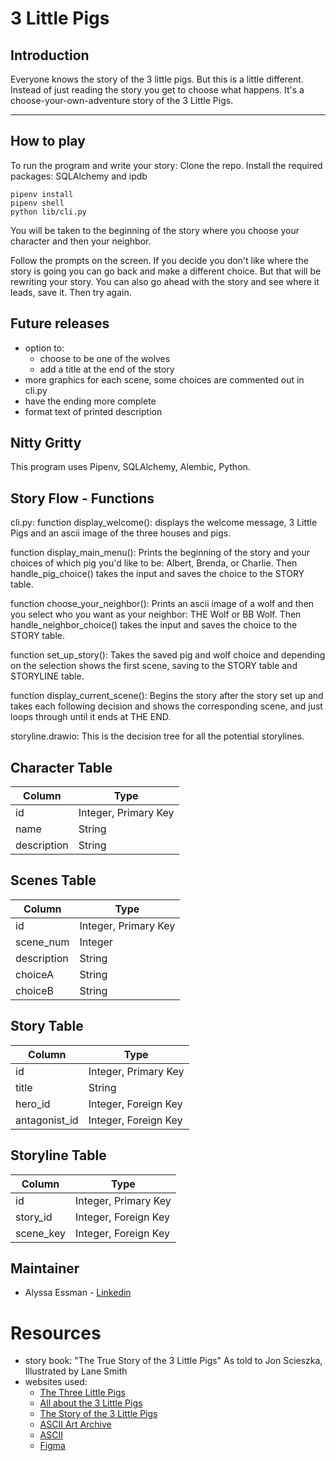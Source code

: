 # 3 Little Pigs

## Introduction
Everyone knows the story of the 3 little pigs. But this is a little different. Instead of just reading the story you get to choose what happens. It's a choose-your-own-adventure story of the 3 Little Pigs.

***

## How to play

To run the program and write your story: Clone the repo. Install the required packages: SQLAlchemy and ipdb

```
pipenv install
pipenv shell
python lib/cli.py 

```

You will be taken to the beginning of the story where you choose your character and then your neighbor.

Follow the prompts on the screen. If you decide you don't like where the story is going you can go back and make a different choice. But that will be rewriting your story. You can also go ahead with the story and see where it leads, save it. Then try again.

## Future releases

- option to:
    - choose to be one of the wolves
    - add a title at the end of the story
- more graphics for each scene, some choices are commented out in cli.py
- have the ending more complete
- format text of printed description


## Nitty Gritty
This program uses Pipenv, SQLAlchemy, Alembic, Python.

## Story Flow - Functions

cli.py:
function display_welcome(): displays the welcome message, 3 Little Pigs and an ascii image of the three houses and pigs.

function display_main_menu(): Prints the beginning of the story and your choices of which pig you'd like to be: Albert, Brenda, or Charlie. Then handle_pig_choice() takes the input and saves the choice to the STORY table.

function choose_your_neighbor(): Prints an ascii image of a wolf and then you select who you want as your neighbor: THE Wolf or BB Wolf. Then handle_neighbor_choice() takes the input and saves the choice to the STORY table.

function set_up_story(): Takes the saved pig and wolf choice and depending on the selection shows the first scene, saving to the STORY table and STORYLINE table.

function display_current_scene(): Begins the story after the story set up and takes each following decision and shows the corresponding scene, and just loops through until it ends at THE END.

storyline.drawio:
This is the decision tree for all the potential storylines.

## Character Table
| Column | Type |
|-----|-----|
| id | Integer, Primary Key|
| name | String |
| description | String |

## Scenes Table
| Column | Type |
|-----|-----|
| id | Integer, Primary Key|
| scene_num | Integer |
| description | String |
| choiceA | String |
| choiceB | String

## Story Table
| Column | Type |
|-----|-----|
| id | Integer, Primary Key|
| title | String |
| hero_id | Integer, Foreign Key |
| antagonist_id | Integer, Foreign Key |

## Storyline Table
| Column | Type |
|-----|-----|
| id | Integer, Primary Key|
| story_id | Integer, Foreign Key |
| scene_key | Integer, Foreign Key |

## Maintainer

- Alyssa Essman - [Linkedin](https://www.linkedin.com/in/alyssa-essman/)


# Resources

- story book: "The True Story of the 3 Little Pigs" As told to Jon Scieszka, Illustrated by Lane Smith
- websites used:
    - [The Three Little Pigs](https://americanliterature.com/childrens-stories/the-three-little-pigs)
    - [All about the 3 Little Pigs](https://www.gutenberg.org/files/32504/32504-h/32504-h.htm)
    - [The Story of the 3 Little Pigs](https://www.gutenberg.org/files/18155/18155-h/18155-h.htm)
    - [ASCII Art Archive](https://www.asciiart.eu/)
    - [ASCII](https://ascii.co.uk/)
    - [Figma](https://www.figma.com/)